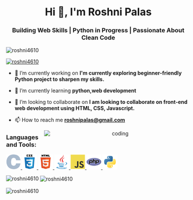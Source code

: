 <h1 align="center">Hi 👋, I'm Roshni Palas</h1>
<h3 align="center">Building Web Skills | Python in Progress | Passionate About Clean Code</h3>

<p align="left"> <img src="https://komarev.com/ghpvc/?username=roshni4610&label=Profile%20views&color=0e75b6&style=flat" alt="roshni4610" /> </p>

<p align="left"> <a href="https://github.com/ryo-ma/github-profile-trophy"><img src="https://github-profile-trophy.vercel.app/?username=roshni4610" alt="roshni4610" /></a> </p>

- 🔭 I’m currently working on **I'm currently exploring beginner-friendly Python project to sharpen my skills.**

- 🌱 I’m currently learning **python,web development**

- 👯 I’m looking to collaborate on **I am looking to collaborate on front-end web development using HTML, CSS, Javascript.**

- 📫 How to reach me **roshnipalas@gmail.com**
<center>
  <img align = "right" alt = "coding" width = "400" src = "https://thumbs.dreamstime.com/b/cartoon-girl-sitting-desk-laptop-front-her-ai-generated-image-cartoon-girl-sitting-desk-320199579.jpg">
</center>
<p align="left">
</p>

<h3 align="left">Languages and Tools:</h3>
<p align="left"> <a href="https://www.cprogramming.com/" target="_blank" rel="noreferrer"> <img src="https://raw.githubusercontent.com/devicons/devicon/master/icons/c/c-original.svg" alt="c" width="40"       height="40"/> </a> <a href="https://www.w3schools.com/css/" target="_blank" rel="noreferrer"> <img src="https://raw.githubusercontent.com/devicons/devicon/master/icons/css3/css3-original-wordmark.svg" alt="css3" width="40" height="40"/> </a> <a href="https://www.w3.org/html/" target="_blank" rel="noreferrer"> <img src="https://raw.githubusercontent.com/devicons/devicon/master/icons/html5/html5-original-wordmark.svg" alt="html5" width="40" height="40"/> </a> <a href="https://www.java.com" target="_blank" rel="noreferrer"> <img src="https://raw.githubusercontent.com/devicons/devicon/master/icons/java/java-original.svg" alt="java" width="40" height="40"/> </a> <a href="https://developer.mozilla.org/en-US/docs/Web/JavaScript" target="_blank" rel="noreferrer"> <img src="https://raw.githubusercontent.com/devicons/devicon/master/icons/javascript/javascript-original.svg" alt="javascript" width="40" height="40"/> </a> <a href="https://www.php.net" target="_blank" rel="noreferrer"> <img src="https://raw.githubusercontent.com/devicons/devicon/master/icons/php/php-original.svg" alt="php" width="40" height="40"/> </a> <a href="https://www.python.org" target="_blank" rel="noreferrer"> <img src="https://raw.githubusercontent.com/devicons/devicon/master/icons/python/python-original.svg" alt="python" width="40" height="40"/> </a> </p>

<p><img align="left" src="https://github-readme-stats.vercel.app/api/top-langs?username=roshni4610&show_icons=true&locale=en&layout=compact" alt="roshni4610" /></p>

<p>&nbsp;<img align="center" src="https://github-readme-stats.vercel.app/api?username=roshni4610&show_icons=true&locale=en" alt="roshni4610" /></p>

<p><img align="center" src="https://github-readme-streak-stats.herokuapp.com/?user=roshni4610&" alt="roshni4610" /></p>

